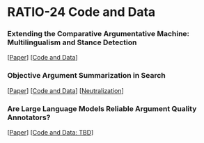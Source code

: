 # RATIO-24 Code and Data

### Extending the Comparative Argumentative Machine: Multilingualism and Stance Detection

[[Paper](https://webis.de/publications.html#nikishina_2024)] [[Code and Data](https://github.com/webis-de/ratio24-multilingual-cam)]

### Objective Argument Summarization in Search

[[Paper]((https://webis.de/publications.html#ziegenbein_2024))] [[Code and Data](https://github.com/shahbazsyed/oasis-demo)] [[Neutralization](https://github.com/timonziegenbein/inappropriateness-mitigation)]


### Are Large Language Models Reliable Argument Quality Annotators?
[[Paper](https://webis.de/publications.html#mirzakhmedova_2024b)] [[Code and Data: TBD](#)]
